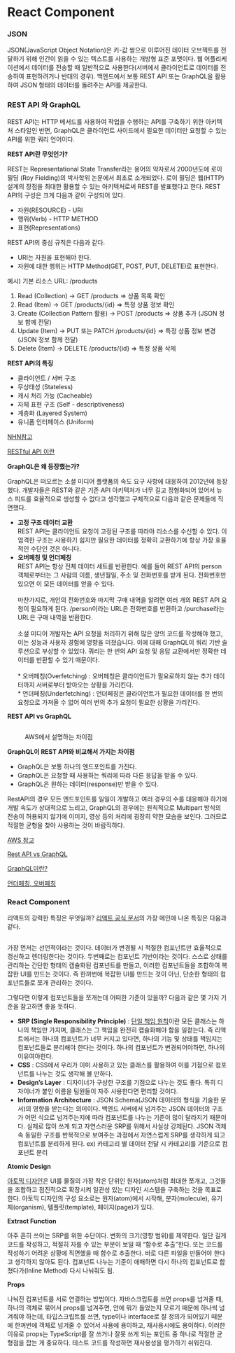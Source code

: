# React Component

### JSON

JSON(JavaScript Object Notation)은 키-값 쌍으로 이루어진 데이터 오브젝트를 전달하기 위해 인간이 읽을 수 있는 텍스트를 사용하는 개방형 표준 포맷이다. 웹 어플리케이션에서 데이터를 전송할 때 일반적으로 사용한다(서버에서 클라이언트로 데이터를 전송하여 표현하려거나 반대의 경우). 백엔드에서 보통 REST API 또는 GraphQL을 활용하여 JSON 형태의 데이터를 돌려주는 API를 제공한다.

&#x20;

### REST API 와 GraphQL

REST API는 HTTP 메서드를 사용하여 작업을 수행하는 API를 구축하기 위한 아키텍처 스타일인 반면, GraphQL은 클라이언트 사이드에서 필요한 데이터만 요청할 수 있는 API를 위한 쿼리 언어이다.&#x20;

&#x20;

**REST API란 무엇인가?**

REST는 Representational State Transfer라는 용어의 약자로서 2000년도에 로이 필딩 (Roy Fielding)의 박사학위 논문에서 최초로 소개되었다. 로이 필딩은 웹(HTTP) 설계의 장점을 최대한 활용할 수 있는 아키텍처로써 REST를 발표했다고 한다. REST API의 구성은 크게 다음과 같이 구성되어 있다.

* 자원(RESOURCE) - URI
* 행위(Verb) - HTTP METHOD
* 표현(Representations)

&#x20;

REST API의 중심 규칙은 다음과 같다.

* URI는 자원을 표현해야 한다.
* 자원에 대한 행위는 HTTP Method(GET, POST, PUT, DELETE)로 표현한다.

&#x20;

예시) 기본 리소스 URL: /products

1. Read (Collection) → GET /products ⇒ 상품 목록 확인
2. Read (Item) → GET /products/{id} ⇒ 특정 상품 정보 확인
3. Create (Collection Pattern 활용) → POST /products ⇒ 상품 추가 (JSON 정보 함께 전달)
4. Update (Item) → PUT 또는 PATCH /products/{id} ⇒ 특정 상품 정보 변경 (JSON 정보 함께 전달)
5. Delete (Item) → DELETE /products/{id} ⇒ 특정 상품 삭제

&#x20;

**REST API의 특징**

* 클라이언트 / 서버 구조
* 무상태성 (Stateless)
* 캐시 처리 가능 (Cacheable)
* 자체 표현 구조 (Self - descriptiveness)
* 계층화 (Layered System)
* 유니폼 인터페이스 (Uniform)

&#x20;

[NHN참고](https://meetup.nhncloud.com/posts/92)

[RESTful API 이란](https://velog.io/@somday/RESTful-API-%EC%9D%B4%EB%9E%80)

&#x20;

&#x20;

**GraphQL은 왜 등장했는가?**

GraphQL은 떠오르는 소셜 미디어 플랫폼의 속도 요구 사항에 대응하여 2012년에 등장했다. 개발자들은 REST와 같은 기존 API 아키텍처가 너무 길고 정형화되어 있어서 뉴스 피드를 효율적으로 생성할 수 없다고 생각했고 구체적으로 다음과 같은 문제들에 직면했다.

&#x20;

* **고정 구조 데이터 교환**\
  REST API는 클라이언트 요청이 고정된 구조를 따라야 리소스를 수신할 수 있다. 이 엄격한 구조는 사용하기 쉽지만 필요한 데이터를 정확히 교환하기에 항상 가장 효율적인 수단인 것은 아니다.
* **오버페칭 및 언더페칭**\
  REST API는 항상 전체 데이터 세트를 반환한다. 예를 들어 REST API의 person 객체로부터는 그 사람의 이름, 생년월일, 주소 및 전화번호를 받게 된다. 전화번호만 있으면 이 모든 데이터를 얻을 수 있다.\
  \
  마찬가지로, 개인의 전화번호와 마지막 구매 내역을 알려면 여러 개의 REST API 요청이 필요하게 된다. /person이라는 URL은 전화번호를 반환하고 /purchase라는 URL은 구매 내역을 반환한다.\
  \
  소셜 미디어 개발자는 API 요청을 처리하기 위해 많은 양의 코드를 작성해야 했고, 이는 성능과 사용자 경험에 영향을 미쳤습니다. 이에 대해 GraphQL이 쿼리 기반 솔루션으로 부상할 수 있었다. 쿼리는 한 번의 API 요청 및 응답 교환에서만 정확한 데이터를 반환할 수 있기 때문이다.\
  \
  \* 오버페칭(Overfetching) : 오버페칭은 클라이언트가 필요로하지 않는 추가 데이터까지 서버로부터 받아오는 상황을 가리킨다.\
  \* 언더페칭(Underfetching) : 언더페칭은 클라이언트가 필요한 데이터를 한 번의 요청으로 가져올 수 없어 여러 번의 추가 요청이 필요한 상황을 가리킨다.

&#x20;

&#x20;

**REST API vs GraphQL**

<figure><img src="https://blog.kakaocdn.net/dn/cxdvDM/btsANwaMjsY/ACnvKMzLYpgITDBKYjEsIK/img.png" alt=""><figcaption><p>AWS에서 설명하는 차이점</p></figcaption></figure>

&#x20;

**GraphQL이 REST API와 비교해서 가지는 차이점**

* GraphQL은 보통 하나의 엔드포인트를 가진다.
* GraphQL은 요청할 때 사용하는 쿼리에 따라 다른 응답을 받을 수 있다.
* GraphQL은 원하는 데이터(response)만 받을 수 있다.

&#x20;

RestAPI의 경우 모든 엔드포인트를 일일이 개발하고 여러 경우의 수를 대응해야 하기에 개발 속도가 상대적으로 느리고, GraphQL의 경우에는 원칙적으로 Multipart 방식의 전송이 허용되지 않기에 이미지, 영상 등의 처리에 굉장히 약한 모습을 보인다. 그러므로 적절한 균형을 찾아 사용하는 것이 바람직하다.

&#x20;

[AWS 참고](https://aws.amazon.com/ko/compare/the-difference-between-graphql-and-rest/)

[Rest API vs GraphQL](https://blog.toktokhan.dev/rest-api-vs-graphql-7348f54a220b)

[GraphQL이란?](https://hahahoho5915.tistory.com/63)

[언더페칭, 오버페칭](https://velog.io/@yoonezi/rest-API%EC%9D%98-%EC%96%B8%EB%8D%94%ED%8E%98%EC%B9%AD-%EC%98%A4%EB%B2%84%ED%8E%98%EC%B9%AD)



### React Component

리액트의 강력한 특징은 무엇일까? [리액트 공식 문서](https://legacy.reactjs.org/)의 가장 메인에 나온 특징은 다음과 같다.

<figure><img src="https://blog.kakaocdn.net/dn/bSGp6o/btsAMUpsnVg/DfGhTDQi3iUfyJUtuigtxK/img.png" alt=""><figcaption></figcaption></figure>

가장 먼저는 선언적이라는 것이다. 데이터가 변경될 시 적절한 컴포넌트만 효율적으로 갱신하고 렌더링한다는 것이다. 두번째로는 컴포넌트 기반이라는 것이다. 스스로 상태를 관리하는 간단한 형태의 캡슐화된 컴포넌트를 만들고, 이러한 컴포넌트들을 조합하여 복잡한 UI를 만드는 것이다. 즉 한꺼번에 복잡한 UI를 만드는 것이 아닌, 단순한 형태의 컴포넌트들로 쪼개 관리하는 것이다.

&#x20;

그렇다면 이렇게 컴포넌트들을 쪼개는데 어떠한 기준이 있을까? 다음과 같은 몇 가지 기준을 참고하면 좋을 듯하다.

* **SRP (Single Responsibility Principle)** : [단일 책임 원칙](https://ko.wikipedia.org/wiki/%EB%8B%A8%EC%9D%BC\_%EC%B1%85%EC%9E%84\_%EC%9B%90%EC%B9%99)이란 모든 클래스는 하나의 책임만 가지며, 클래스는 그 책임을 완전히 캡슐화해야 함을 일컫는다. 즉 리액트에서는 하나의 컴포넌트가 너무 커지고 있다면, 하나의 기능 및 상태를 책임지는 컴포넌트들로 분리해야 한다는 것이다. 하나의 컴포넌트가 변경되어야하면, 하나의 이유여야한다.
* **CSS** : CSS에서 우리가 이미 사용하고 있는 클래스를 활용하여 이를 기점으로 컴포넌트를 나누는 것도 생각해 볼 만하다.
* **Design’s Layer** : 디자이너가 구상한 구조를 기점으로 나누는 것도 좋다. 특히 디자이너가 붙인 이름을 팀원들이 자주 사용한다면 편리할 것이다.&#x20;
* **Information Architecture** : JSON Schema(JSON 데이터의 형식을 기술한 문서)의 영향을 받는다는 의미이다. 백엔드 서버에서 넘겨주는 JSON 데이터의 구조가 어떤 식으로 넘겨주는지에 따라 컴포넌트를 나누는 기준이 많이 달라지기 때문이다. 실제로 많이 쓰게 되고 자연스러운 SRP를 위해서 사실상 강제된다. JSON 객체 속 동일한 구조를 반복적으로 보여주는 과정에서 자연스럽게 SRP를 생각하게 되고 컴포넌트를 분리하게 된다. ex) 카테고리 별 데이터 전달 시 카테고리를 기준으로 컴포넌트 분리

&#x20;

**Atomic Design**

[아토믹 디자인](https://bradfrost.com/blog/post/atomic-web-design/)은 UI를 물질의 가장 작은 단위인 원자(atom)처럼 최대한 쪼개고, 그것들을 조합하고 점진적으로 확장시켜 일관성 있는 디자인 시스템을 구축하는 것을 목표로 한다. 아토믹 디자인의 구성 요소로는 원자(atom)에서 시작해, 분자(molecule), 유기체(organism), 템플릿(template), 페이지(page)가 있다.

&#x20;

**Extract Function**

아주 흔히 쓰이는 SRP를 위한 수단이다. 변화의 크기(영향 범위)를 제약한다. 일단 길게 코드를 작성하고, 적절히 자를 수 있는 부분이 보일 때 “함수로 추출”한다. 또는 코드를 작성하기 어려운 상황에 직면했을 때 함수로 추출한다. 바로 다른 파일을 만들어야 한다고 생각하지 않아도 된다. 컴포넌트 나누는 기준이 애매하면 다시 하나의 컴포넌트로 합쳤다가(Inline Method) 다시 나눠줘도 됨.

&#x20;

**Props**

나눠진 컴포넌트를 서로 연결하는 방법이다. 자바스크립트를 쓰면 props를 넘겨줄 때, 하나의 객체로 묶어서 props를 넘겨주면, 안에 뭐가 들었는지 모르기 때문에 하나씩 넘겨줘야 하는데, 타입스크립트를 쓰면, type이나 interface로 잘 정의가 되어있기 때문에 한꺼번에 객체로 넘겨줄 수 있어서 사용에 용이하고, 재사용시에도 용이하다. 이러한 이유로 props는 TypeScript를 잘 쓰거나 잘못 쓰게 되는 포인트 중 하나로 적절한 균형점을 잡는 게 중요하다. 테스트 코드를 작성하면 재사용성을 평가하기 쉬워진다.
